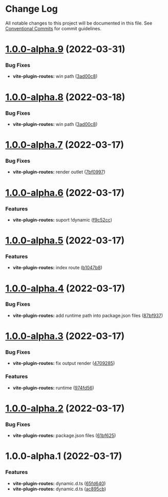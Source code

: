 # Change Log

All notable changes to this project will be documented in this file.
See [Conventional Commits](https://conventionalcommits.org) for commit guidelines.

# [1.0.0-alpha.9](https://github.com/maxiaochuan/mxcins/compare/@mxcins/vite-plugin-routes@1.0.0-alpha.7...@mxcins/vite-plugin-routes@1.0.0-alpha.9) (2022-03-31)


### Bug Fixes

* **vite-plugin-routes:** win path ([3ad00c8](https://github.com/maxiaochuan/mxcins/commit/3ad00c8326a75dff651fd67413a8de1f599c706b))





# [1.0.0-alpha.8](https://github.com/maxiaochuan/mxcins/compare/@mxcins/vite-plugin-routes@1.0.0-alpha.7...@mxcins/vite-plugin-routes@1.0.0-alpha.8) (2022-03-18)


### Bug Fixes

* **vite-plugin-routes:** win path ([3ad00c8](https://github.com/maxiaochuan/mxcins/commit/3ad00c8326a75dff651fd67413a8de1f599c706b))





# [1.0.0-alpha.7](https://github.com/maxiaochuan/mxcins/compare/@mxcins/vite-plugin-routes@1.0.0-alpha.6...@mxcins/vite-plugin-routes@1.0.0-alpha.7) (2022-03-17)


### Bug Fixes

* **vite-plugin-routes:** render outlet ([7bf0997](https://github.com/maxiaochuan/mxcins/commit/7bf0997821da59f2edb44b2fdfb4df686ac84589))





# [1.0.0-alpha.6](https://github.com/maxiaochuan/mxcins/compare/@mxcins/vite-plugin-routes@1.0.0-alpha.5...@mxcins/vite-plugin-routes@1.0.0-alpha.6) (2022-03-17)


### Features

* **vite-plugin-routes:** suport !dynamic ([f9c52cc](https://github.com/maxiaochuan/mxcins/commit/f9c52cce386d2b88f0b585b4d6a22e57becb2833))





# [1.0.0-alpha.5](https://github.com/maxiaochuan/mxcins/compare/@mxcins/vite-plugin-routes@1.0.0-alpha.4...@mxcins/vite-plugin-routes@1.0.0-alpha.5) (2022-03-17)


### Features

* **vite-plugin-routes:** index route ([b1047b8](https://github.com/maxiaochuan/mxcins/commit/b1047b87deed78a281dc69d98646e33afa3cbc38))





# [1.0.0-alpha.4](https://github.com/maxiaochuan/mxcins/compare/@mxcins/vite-plugin-routes@1.0.0-alpha.3...@mxcins/vite-plugin-routes@1.0.0-alpha.4) (2022-03-17)


### Bug Fixes

* **vite-plugin-routes:** add runtime path into package.json files ([87bf937](https://github.com/maxiaochuan/mxcins/commit/87bf937fe68abbdf1a3454dc2d9c4c460285915d))





# [1.0.0-alpha.3](https://github.com/maxiaochuan/mxcins/compare/@mxcins/vite-plugin-routes@1.0.0-alpha.2...@mxcins/vite-plugin-routes@1.0.0-alpha.3) (2022-03-17)


### Bug Fixes

* **vite-plugin-routes:** fix output render ([4709285](https://github.com/maxiaochuan/mxcins/commit/4709285b82cfc0a0ae4179efdd8f6cd6e1e91f6b))


### Features

* **vite-plugin-routes:** runtime ([974fd56](https://github.com/maxiaochuan/mxcins/commit/974fd56994698e3217371a30f88eed20334e97ec))





# [1.0.0-alpha.2](https://github.com/maxiaochuan/mxcins/compare/@mxcins/vite-plugin-routes@1.0.0-alpha.1...@mxcins/vite-plugin-routes@1.0.0-alpha.2) (2022-03-17)


### Bug Fixes

* **vite-plugin-routes:** package.json files ([61bf625](https://github.com/maxiaochuan/mxcins/commit/61bf6251a9f6dedf9b4e41fcaa4b52a3a873df09))





# 1.0.0-alpha.1 (2022-03-17)


### Features

* **vite-plugin-routes:** dynamic.d.ts ([65fd640](https://github.com/maxiaochuan/mxcins/commit/65fd64024fe86babc016b1fcd739478229d09381))
* **vite-plugin-routes:** dynamic.d.ts ([ac895cb](https://github.com/maxiaochuan/mxcins/commit/ac895cb69fe636d595f1c7b54c0a971bb13448d0))
